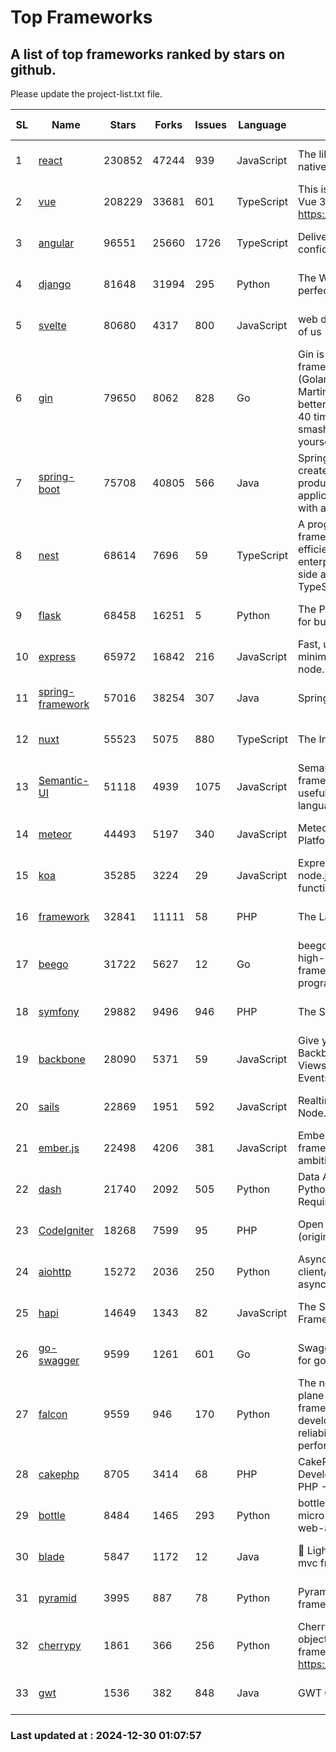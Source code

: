 # Top Frameworks
## A list of top frameworks ranked by stars on github.  
Please update the project-list.txt file.

| SL| Name  | Stars| Forks| Issues | Language | Description | Last Commit |
| --| ------| -----| ---- | ------ | -------- | ----------- | ----------- |
| 1 | [react](https://github.com/facebook/react) | 230852 | 47244 | 939 | JavaScript | The library for web and native user interfaces. | 2024-12-29 15:36:21 |
| 2 | [vue](https://github.com/vuejs/vue) | 208229 | 33681 | 601 | TypeScript | This is the repo for Vue 2. For Vue 3, go to https://github.com/vuejs/core | 2024-10-10 07:24:14 |
| 3 | [angular](https://github.com/angular/angular) | 96551 | 25660 | 1726 | TypeScript | Deliver web apps with confidence 🚀 | 2024-12-27 14:56:31 |
| 4 | [django](https://github.com/django/django) | 81648 | 31994 | 295 | Python | The Web framework for perfectionists with deadlines. | 2024-12-27 15:21:04 |
| 5 | [svelte](https://github.com/sveltejs/svelte) | 80680 | 4317 | 800 | JavaScript | web development for the rest of us | 2024-12-28 21:59:21 |
| 6 | [gin](https://github.com/gin-gonic/gin) | 79650 | 8062 | 828 | Go | Gin is a HTTP web framework written in Go (Golang). It features a Martini-like API with much better performance -- up to 40 times faster. If you need smashing performance, get yourself some Gin. | 2024-12-28 09:18:03 |
| 7 | [spring-boot](https://github.com/spring-projects/spring-boot) | 75708 | 40805 | 566 | Java | Spring Boot helps you to create Spring-powered, production-grade applications and services with absolute minimum fuss. | 2024-12-29 09:30:30 |
| 8 | [nest](https://github.com/nestjs/nest) | 68614 | 7696 | 59 | TypeScript | A progressive Node.js framework for building efficient, scalable, and enterprise-grade server-side applications with TypeScript/JavaScript 🚀 | 2024-12-27 09:56:32 |
| 9 | [flask](https://github.com/pallets/flask) | 68458 | 16251 | 5 | Python | The Python micro framework for building web applications. | 2024-11-24 01:54:29 |
| 10 | [express](https://github.com/expressjs/express) | 65972 | 16842 | 216 | JavaScript | Fast, unopinionated, minimalist web framework for node. | 2024-12-20 17:18:55 |
| 11 | [spring-framework](https://github.com/spring-projects/spring-framework) | 57016 | 38254 | 307 | Java | Spring Framework | 2024-12-27 13:00:38 |
| 12 | [nuxt](https://github.com/nuxt/nuxt) | 55523 | 5075 | 880 | TypeScript | The Intuitive Vue Framework. | 2024-12-30 00:12:01 |
| 13 | [Semantic-UI](https://github.com/Semantic-Org/Semantic-UI) | 51118 | 4939 | 1075 | JavaScript | Semantic is a UI component framework based around useful principles from natural language. | 2024-11-27 21:01:47 |
| 14 | [meteor](https://github.com/meteor/meteor) | 44493 | 5197 | 340 | JavaScript | Meteor, the JavaScript App Platform | 2024-12-13 20:16:27 |
| 15 | [koa](https://github.com/koajs/koa) | 35285 | 3224 | 29 | JavaScript | Expressive middleware for node.js using ES2017 async functions | 2024-11-04 05:08:13 |
| 16 | [framework](https://github.com/laravel/framework) | 32841 | 11111 | 58 | PHP | The Laravel Framework. | 2024-12-27 21:29:54 |
| 17 | [beego](https://github.com/beego/beego) | 31722 | 5627 | 12 | Go | beego is an open-source, high-performance web framework for the Go programming language. | 2024-12-08 14:30:41 |
| 18 | [symfony](https://github.com/symfony/symfony) | 29882 | 9496 | 946 | PHP | The Symfony PHP framework | 2024-12-29 21:06:05 |
| 19 | [backbone](https://github.com/jashkenas/backbone) | 28090 | 5371 | 59 | JavaScript | Give your JS App some Backbone with Models, Views, Collections, and Events | 2024-09-02 12:55:04 |
| 20 | [sails](https://github.com/balderdashy/sails) | 22869 | 1951 | 592 | JavaScript | Realtime MVC Framework for Node.js | 2024-12-06 23:47:23 |
| 21 | [ember.js](https://github.com/emberjs/ember.js) | 22498 | 4206 | 381 | JavaScript | Ember.js - A JavaScript framework for creating ambitious web applications | 2024-12-23 20:46:36 |
| 22 | [dash](https://github.com/plotly/dash) | 21740 | 2092 | 505 | Python | Data Apps & Dashboards for Python. No JavaScript Required. | 2024-12-11 17:57:01 |
| 23 | [CodeIgniter](https://github.com/bcit-ci/CodeIgniter) | 18268 | 7599 | 95 | PHP | Open Source PHP Framework (originally from EllisLab) | 2024-03-20 03:51:42 |
| 24 | [aiohttp](https://github.com/aio-libs/aiohttp) | 15272 | 2036 | 250 | Python | Asynchronous HTTP client/server framework for asyncio and Python | 2024-12-27 16:30:50 |
| 25 | [hapi](https://github.com/hapijs/hapi) | 14649 | 1343 | 82 | JavaScript | The Simple, Secure Framework Developers Trust | 2024-10-24 22:10:55 |
| 26 | [go-swagger](https://github.com/go-swagger/go-swagger) | 9599 | 1261 | 601 | Go | Swagger 2.0 implementation for go | 2024-11-07 04:05:23 |
| 27 | [falcon](https://github.com/falconry/falcon) | 9559 | 946 | 170 | Python | The no-magic web data plane API and microservices framework for Python developers, with a focus on reliability, correctness, and performance at scale. | 2024-12-27 10:33:34 |
| 28 | [cakephp](https://github.com/cakephp/cakephp) | 8705 | 3414 | 68 | PHP | CakePHP: The Rapid Development Framework for PHP - Official Repository | 2024-12-29 19:06:18 |
| 29 | [bottle](https://github.com/bottlepy/bottle) | 8484 | 1465 | 293 | Python | bottle.py is a fast and simple micro-framework for python web-applications. | 2024-12-06 16:42:00 |
| 30 | [blade](https://github.com/lets-blade/blade) | 5847 | 1172 | 12 | Java | :rocket: Lightning fast and elegant mvc framework for Java8 | 2024-12-03 02:45:13 |
| 31 | [pyramid](https://github.com/Pylons/pyramid) | 3995 | 887 | 78 | Python | Pyramid - A Python web framework | 2024-12-20 23:21:35 |
| 32 | [cherrypy](https://github.com/cherrypy/cherrypy) | 1861 | 366 | 256 | Python | CherryPy is a pythonic, object-oriented HTTP framework.      https://cherrypy.dev | 2024-12-23 21:20:04 |
| 33 | [gwt](https://github.com/gwtproject/gwt) | 1536 | 382 | 848 | Java | GWT Open Source Project | 2024-12-23 16:07:24 |

### Last updated at : 2024-12-30 01:07:57
